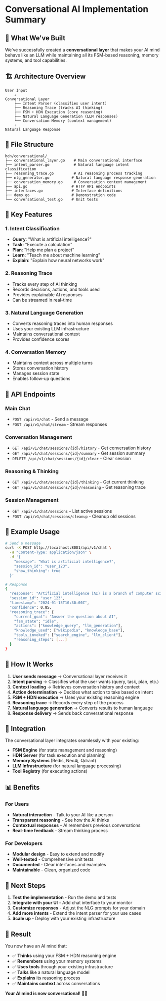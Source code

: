 # Conversational AI Implementation Summary

## 🎯 What We've Built

We've successfully created a **conversational layer** that makes your AI mind behave like an LLM while maintaining all its FSM-based reasoning, memory systems, and tool capabilities.

## 🏗️ Architecture Overview

```
User Input
    ↓
Conversational Layer
    ├── Intent Parser (classifies user intent)
    ├── Reasoning Trace (tracks AI thinking)
    ├── FSM + HDN Execution (core reasoning)
    ├── Natural Language Generation (LLM responses)
    └── Conversation Memory (context management)
    ↓
Natural Language Response
```

## 📁 File Structure

```
hdn/conversational/
├── conversational_layer.go    # Main conversational interface
├── intent_parser.go           # Natural language intent classification
├── reasoning_trace.go         # AI reasoning process tracking
├── nlg_generator.go          # Natural language response generation
├── conversation_memory.go     # Conversation context management
├── api.go                    # HTTP API endpoints
├── interfaces.go             # Interface definitions
├── demo.go                   # Demonstration code
└── conversational_test.go    # Unit tests
```

## 🚀 Key Features

### 1. Intent Classification
- **Query**: "What is artificial intelligence?"
- **Task**: "Execute a calculation"
- **Plan**: "Help me plan a project"
- **Learn**: "Teach me about machine learning"
- **Explain**: "Explain how neural networks work"

### 2. Reasoning Trace
- Tracks every step of AI thinking
- Records decisions, actions, and tools used
- Provides explainable AI responses
- Can be streamed in real-time

### 3. Natural Language Generation
- Converts reasoning traces into human responses
- Uses your existing LLM infrastructure
- Maintains conversational context
- Provides confidence scores

### 4. Conversation Memory
- Maintains context across multiple turns
- Stores conversation history
- Manages session state
- Enables follow-up questions

## 🔌 API Endpoints

### Main Chat
- `POST /api/v1/chat` - Send a message
- `POST /api/v1/chat/stream` - Stream responses

### Conversation Management
- `GET /api/v1/chat/sessions/{id}/history` - Get conversation history
- `GET /api/v1/chat/sessions/{id}/summary` - Get session summary
- `DELETE /api/v1/chat/sessions/{id}/clear` - Clear session

### Reasoning & Thinking
- `GET /api/v1/chat/sessions/{id}/thinking` - Get current thinking
- `GET /api/v1/chat/sessions/{id}/reasoning` - Get reasoning trace

### Session Management
- `GET /api/v1/chat/sessions` - List active sessions
- `POST /api/v1/chat/sessions/cleanup` - Cleanup old sessions

## 💬 Example Usage

```bash
# Send a message
curl -X POST http://localhost:8081/api/v1/chat \
  -H "Content-Type: application/json" \
  -d '{
    "message": "What is artificial intelligence?",
    "session_id": "user_123",
    "show_thinking": true
  }'

# Response
{
  "response": "Artificial intelligence (AI) is a branch of computer science...",
  "session_id": "user_123",
  "timestamp": "2024-01-15T10:30:00Z",
  "confidence": 0.85,
  "reasoning_trace": {
    "current_goal": "Answer the question about AI",
    "fsm_state": "idle",
    "actions": ["knowledge_query", "llm_generation"],
    "knowledge_used": ["wikipedia", "knowledge_base"],
    "tools_invoked": ["search_engine", "llm_client"],
    "reasoning_steps": [...]
  }
}
```

## 🧠 How It Works

1. **User sends message** → Conversational layer receives it
2. **Intent parsing** → Classifies what the user wants (query, task, plan, etc.)
3. **Context loading** → Retrieves conversation history and context
4. **Action determination** → Decides what action to take based on intent
5. **FSM + HDN execution** → Uses your existing reasoning engine
6. **Reasoning trace** → Records every step of the process
7. **Natural language generation** → Converts results to human language
8. **Response delivery** → Sends back conversational response

## 🔧 Integration

The conversational layer integrates seamlessly with your existing:
- **FSM Engine** (for state management and reasoning)
- **HDN Server** (for task execution and planning)
- **Memory Systems** (Redis, Neo4j, Qdrant)
- **LLM Infrastructure** (for natural language processing)
- **Tool Registry** (for executing actions)

## 📊 Benefits

### For Users
- **Natural interaction** - Talk to your AI like a person
- **Transparent reasoning** - See how the AI thinks
- **Contextual responses** - AI remembers previous conversations
- **Real-time feedback** - Stream thinking process

### For Developers
- **Modular design** - Easy to extend and modify
- **Well-tested** - Comprehensive unit tests
- **Documented** - Clear interfaces and examples
- **Maintainable** - Clean, organized code

## 🚀 Next Steps

1. **Test the implementation** - Run the demo and tests
2. **Integrate with your UI** - Add chat interface to your monitor
3. **Customize responses** - Adjust the NLG prompts for your domain
4. **Add more intents** - Extend the intent parser for your use cases
5. **Scale up** - Deploy with your existing infrastructure

## 🎉 Result

You now have an AI mind that:
- ✅ **Thinks** using your FSM + HDN reasoning engine
- ✅ **Remembers** using your memory systems
- ✅ **Uses tools** through your existing infrastructure
- ✅ **Talks** like a natural language model
- ✅ **Explains** its reasoning process
- ✅ **Maintains context** across conversations

**Your AI mind is now conversational!** 🤖💬
